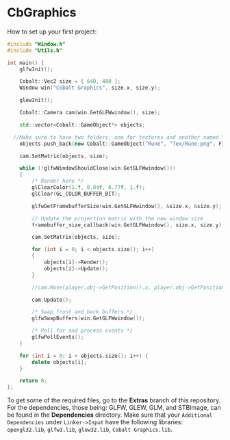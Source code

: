 # CbGraphics
How to set up your first project:
```c++
#include "Window.h"
#include "Utils.h"

int main() {
	glfwInit();

	Cobalt::Vec2 size = { 640, 480 };
	Window win("Cobalt Graphics", size.x, size.y);

	glewInit();

	Cobalt::Camera cam(win.GetGLFWwindow(), size);

	std::vector<Cobalt::GameObject*> objects;

  //Make sure to have two folders, one for textures and another named "Shaders"("Shaders will have your vert.glsl and frag.glsl files in them)
	objects.push_back(new Cobalt::GameObject("Rune", "Tex/Rune.png", FilteringMode::Nearest));

	cam.SetMatrix(objects, size);

	while (!glfwWindowShouldClose(win.GetGLFWwindow()))
	{
		/* Render here */
		glClearColor(1.f, 0.84f, 0.77f, 1.f);
		glClear(GL_COLOR_BUFFER_BIT);

		glfwGetFramebufferSize(win.GetGLFWwindow(), &size.x, &size.y);

		// Update the projection matrix with the new window size
		framebuffer_size_callback(win.GetGLFWwindow(), size.x, size.y);

		cam.SetMatrix(objects, size);

		for (int i = 0; i < objects.size(); i++) 
		{
			objects[i]->Render();
			objects[i]->Update();
		}

		//cam.Move(player.obj->GetPosition().x, player.obj->GetPosition().y);

		cam.Update();

		/* Swap front and back buffers */
		glfwSwapBuffers(win.GetGLFWwindow());

		/* Poll for and process events */
		glfwPollEvents();
	}

	for (int i = 0; i < objects.size(); i++) {
		delete objects[i];
	}

	return 0;
};
```
To get some of the required files, go to the <b>Extras</b> branch of this repository.
For the dependencies, those being: GLFW, GLEW, GLM, and STBImage, can be found in the <b>Dependencies</b> directory.
Make sure that your ```Additional Dependencies``` under ```Linker->Input``` have the following libraries: ```opengl32.lib```, ```glfw3.lib```, ```glew32.lib```, ```Cobalt Graphics.lib```.
